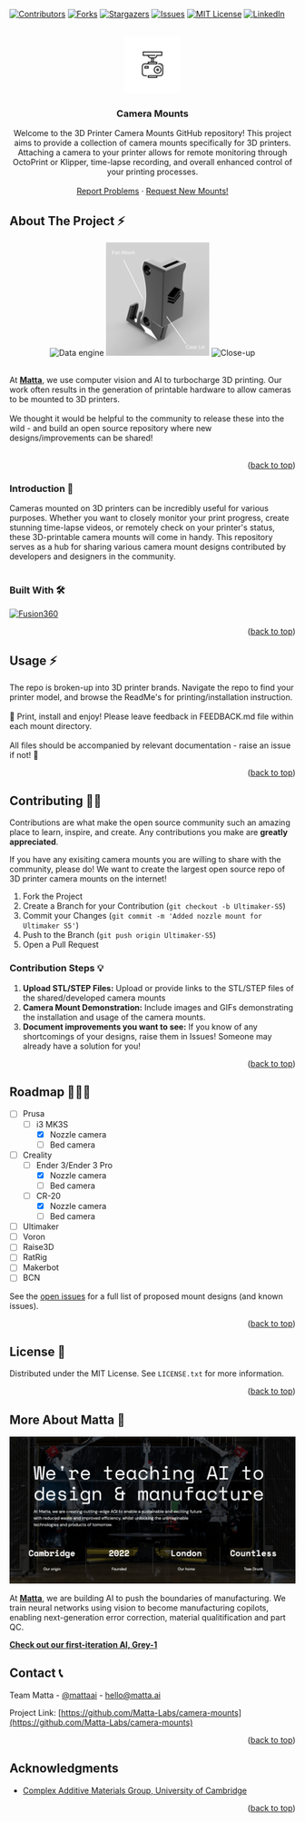 <!-- Improved compatibility of back to top link: See: https://github.com/othneildrew/Best-README-Template/pull/73 -->
<a name="readme-top"></a>
<!--
*** Thanks for checking out the Best-README-Template. If you have a suggestion
*** that would make this better, please fork the repo and create a pull request
*** or simply open an issue with the tag "enhancement".
*** Don't forget to give the project a star!
*** Thanks again! Now go create something AMAZING! :D
-->



<!-- PROJECT SHIELDS -->
<!--
*** I'm using markdown "reference style" links for readability.
*** Reference links are enclosed in brackets [ ] instead of parentheses ( ).
*** See the bottom of this document for the declaration of the reference variables
*** for contributors-url, forks-url, etc. This is an optional, concise syntax you may use.
*** https://www.markdownguide.org/basic-syntax/#reference-style-links
-->
[![Contributors][contributors-shield]][contributors-url]
[![Forks][forks-shield]][forks-url]
[![Stargazers][stars-shield]][stars-url]
[![Issues][issues-shield]][issues-url]
[![MIT License][license-shield]][license-url]
[![LinkedIn][linkedin-shield]][linkedin-url]



<!-- PROJECT LOGO -->
<br />
<div align="center">
  <a href="https://github.com/Matta-Labs/camera-mounts">
    <img src="images/project-logo.jpg" alt="Logo" width="100" height="100">
  </a>

<h3 align="center">Camera Mounts</h3>

  <p align="center">
    Welcome to the 3D Printer Camera Mounts GitHub repository! This project aims to provide a collection of camera mounts specifically for 3D printers. Attaching a camera to your printer allows for remote monitoring through OctoPrint or Klipper, time-lapse recording, and overall enhanced control of your printing processes.
    <br />
    <br />
    <a href="https://github.com/Matta-Labs/camera-mounts/issues">Report Problems</a>
    ·
    <a href="https://github.com/Matta-Labs/camera-mounts/issues">Request New Mounts!</a>
  </p>
</div>


<!-- ABOUT THE PROJECT -->
## About The Project ⚡️

<div  align="center" >
  <img src="images/data-engine.gif" alt="Data engine" width="266" height="200">
  <img src="images/mount_example.png" alt="Mount example" height="200">
  <img src="images/CloseUp.gif" alt="Close-up" width="300" height="200">
</div>
<br />

At <a href="https://matta.ai"><strong>Matta</strong></a>, we use computer vision and AI to turbocharge 3D printing. Our work often results in the generation of printable hardware to allow cameras to be mounted to 3D printers.
<br />
<br />
We thought it would be helpful to the community to release these into the wild - and build an open source repository where new designs/improvements can be shared! 
<br />
<br />

<p align="right">(<a href="#readme-top">back to top</a>)</p>

### Introduction 🏁

Cameras mounted on 3D printers can be incredibly useful for various purposes. Whether you want to closely monitor your print progress, create stunning time-lapse videos, or remotely check on your printer's status, these 3D-printable camera mounts will come in handy. This repository serves as a hub for sharing various camera mount designs contributed by developers and designers in the community.
<br /><br />

### Built With 🛠️

[![Fusion360][Fusion.360]][Fusion-url]

<p align="right">(<a href="#readme-top">back to top</a>)</p>


<!-- USAGE EXAMPLES -->
## Usage ⚡️

The repo is broken-up into 3D printer brands. Navigate the repo to find your printer model, and browse the ReadMe's for printing/installation instruction. 
<br />
<br />
📸 Print, install and enjoy! Please leave feedback in FEEDBACK.md file within each mount directory.
<br />
<br />
All files should be accompanied by relevant documentation - raise an issue if not! 🚩
<p align="right">(<a href="#readme-top">back to top</a>)</p>



<!-- CONTRIBUTING -->
## Contributing 👏🏼

Contributions are what make the open source community such an amazing place to learn, inspire, and create. Any contributions you make are **greatly appreciated**.

If you have any exisiting camera mounts you are willing to share with the community, please do! We want to create the largest open source repo of 3D printer camera mounts on the internet! 

1. Fork the Project
2. Create a Branch for your Contribution (`git checkout -b Ultimaker-S5`)
3. Commit your Changes (`git commit -m 'Added nozzle mount for Ultimaker S5'`)
4. Push to the Branch (`git push origin Ultimaker-S5`)
5. Open a Pull Request

### Contribution Steps 💡

1. **Upload STL/STEP Files:** Upload or provide links to the STL/STEP files of the shared/developed camera mounts
2. **Camera Mount Demonstration:** Include images and GIFs demonstrating the installation and usage of the camera mounts.
3. **Document improvements you want to see:** If you know of any shortcomings of your designs, raise them in Issues! Someone may already have a solution for you!


<p align="right">(<a href="#readme-top">back to top</a>)</p>



<!-- ROADMAP -->
## Roadmap 🚴🏼‍♂️

- [ ] Prusa
  - [ ] i3 MK3S
    - [x] Nozzle camera
    - [ ] Bed camera

- [ ] Creality
  - [ ] Ender 3/Ender 3 Pro
    - [x] Nozzle camera
    - [ ] Bed camera
  - [ ] CR-20
    - [x] Nozzle camera
    - [ ] Bed camera
- [ ] Ultimaker
- [ ] Voron
- [ ] Raise3D
- [ ] RatRig
- [ ] Makerbot
- [ ] BCN

See the [open issues](https://github.com/Matta-Labs/camera-mounts/issues) for a full list of proposed mount designs (and known issues).

<p align="right">(<a href="#readme-top">back to top</a>)</p>



<!-- LICENSE -->
## License 📄

Distributed under the MIT License. See `LICENSE.txt` for more information.

<p align="right">(<a href="#readme-top">back to top</a>)</p>



<!-- MORE ABOUT MATTA -->
## More About Matta 🔷

<div  align="center" >
  <img src="images/matta-about.png" alt="Data engine">
</div>

At <a href="https://matta.ai"><strong>Matta</strong></a>, we are building AI to push the boundaries of manufacturing. We train neural networks using vision to become manufacturing copilots, enabling next-generation error correction, material qualitification and part QC.

<a href="https://matta.ai/greymatta"><strong>Check out our first-iteration AI, Grey-1</strong></a>



<!-- CONTACT -->
## Contact 📞

Team Matta - [@mattaai](https://twitter.com/mattaai) - hello@matta.ai

Project Link: [https://github.com/Matta-Labs/camera-mounts](https://github.com/Matta-Labs/camera-mounts)

<p align="right">(<a href="#readme-top">back to top</a>)</p>



<!-- ACKNOWLEDGMENTS -->
## Acknowledgments

* [Complex Additive Materials Group, University of Cambridge](https://github.com/cam-cambridge)

<p align="right">(<a href="#readme-top">back to top</a>)</p>



<!-- MARKDOWN LINKS & IMAGES -->
<!-- https://www.markdownguide.org/basic-syntax/#reference-style-links -->
[contributors-shield]: https://img.shields.io/github/contributors/Matta-Labs/camera-mounts.svg?style=for-the-badge
[contributors-url]: https://github.com/Matta-Labs/camera-mounts/graphs/contributors
[forks-shield]: https://img.shields.io/github/forks/Matta-Labs/camera-mounts.svg?style=for-the-badge
[forks-url]: https://github.com/Matta-Labs/camera-mounts/network/members
[stars-shield]: https://img.shields.io/github/stars/Matta-Labs/camera-mounts.svg?style=for-the-badge
[stars-url]: https://github.com/Matta-Labs/camera-mounts/stargazers
[issues-shield]: https://img.shields.io/github/issues/Matta-Labs/camera-mounts.svg?style=for-the-badge
[issues-url]: https://github.com/Matta-Labs/camera-mounts/issues
[license-shield]: https://img.shields.io/github/license/Matta-Labs/camera-mounts.svg?style=for-the-badge
[license-url]: https://github.com/Matta-Labs/camera-mounts/blob/master/LICENSE.txt
[linkedin-shield]: https://img.shields.io/badge/-LinkedIn-black.svg?style=for-the-badge&logo=linkedin&colorB=555
[linkedin-url]: https://www.linkedin.com/company/mattaai
[de-gif]: images/data-engine.gif
[Fusion.360]: https://img.shields.io/badge/Autodesk-Fusion%20360-FC6E26?style=for-the-badge&logo=autodesk&logoColor=white
[Fusion-url]: https://autodesk.com/products/fusion360/overview
